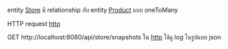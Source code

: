 entity [Store](./src/main/java/com/example/demojavers1/domain/Store.java) 
มี relationship กับ entity [Product](./src/main/java/com/example/demojavers1/domain/Product.java) แบบ oneToMany

HTTP request [http](./http/http.http)  

GET http://localhost:8080/api/store/snapshots ใน [http](./http/http.http)  ใช้ดู log ในรูปแบบ json
